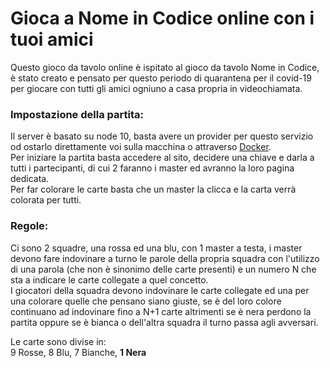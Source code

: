 # Gioca a Nome in Codice online con i tuoi amici
Questo gioco da tavolo online è ispitato al gioco da tavolo Nome in Codice,
è stato creato e pensato per questo periodo di quarantena per il covid-19 per giocare con tutti gli amici ogniuno a casa propria in videochiamata.

### Impostazione della partita:
Il server è basato su node 10, basta avere un provider per questo servizio od ostarlo direttamente voi sulla macchina o attraverso [Docker](https://www.docker.com/).  
Per iniziare la partita basta accedere al sito, decidere una chiave e darla a tutti i partecipanti, di cui 2 faranno i master ed avranno la loro pagina dedicata.  
Per far colorare le carte basta che un master la clicca e la carta verrà colorata per tutti.

### Regole:
Ci sono 2 squadre, una rossa ed una blu, con 1 master a testa, i master devono fare indovinare a turno le parole della propria squadra con l'utilizzo di una parola (che non è sinonimo delle carte presenti) e un numero N che sta a indicare le carte collegate a quel concetto.  
I giocatori della squadra devono indovinare le carte collegate ed una per una colorare quelle che pensano siano giuste, se è del loro colore continuano ad indovinare fino a N+1 carte altrimenti se è nera perdono la partita oppure se è bianca o dell'altra squadra il turno passa agli avversari.  

Le carte sono divise in:  
9 Rosse, 8 Blu, 7 Bianche, **1 Nera**
